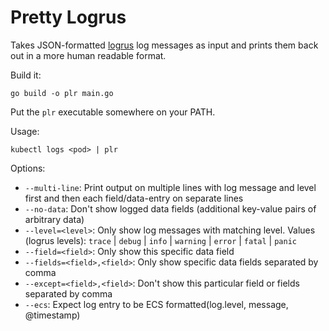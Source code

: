 # Pretty Logrus

Takes JSON-formatted [logrus](https://github.com/sirupsen/logrus) log messages as input and prints them back out in a more human readable format.

Build it:
```shell
go build -o plr main.go
```

Put the `plr` executable somewhere on your PATH.

Usage:
```shell
kubectl logs <pod> | plr
```

Options:
- `--multi-line`: Print output on multiple lines with log message and level first and then each field/data-entry on separate lines
- `--no-data`: Don't show logged data fields (additional key-value pairs of arbitrary data)
- `--level=<level>`: Only show log messages with matching level. Values (logrus levels): `trace` | `debug` | `info` | `warning` | `error` | `fatal` | `panic`
- `--field=<field>`: Only show this specific data field
- `--fields=<field>,<field>`: Only show specific data fields separated by comma
- `--except=<field>,<field>`: Don't show this particular field or fields separated by comma
- `--ecs`: Expect log entry to be ECS formatted(log.level, message, @timestamp)
